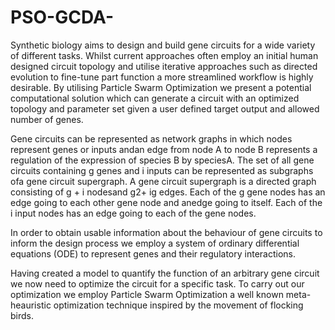 # PSO-GCDA-
Synthetic biology aims to design and build gene circuits for a wide variety of different tasks. Whilst current approaches often employ an initial human designed circuit topology and utilise iterative approaches such as directed evolution to fine-tune part function a more streamlined workflow is highly desirable. By utilising Particle Swarm Optimization we present a potential computational solution which can generate a circuit with an optimized topology and parameter set given a user defined target output and allowed number of genes.

Gene circuits can be represented as network graphs in which nodes represent genes or inputs andan edge from node A to node B represents a regulation of the expression of species B by speciesA. The set of all gene circuits containing g genes and i inputs can be represented as subgraphs ofa gene circuit supergraph. A gene circuit supergraph is a directed graph consisting of g + i nodesand g2+ ig edges. Each of the g gene nodes has an edge going to each other gene node and anedge going to itself. Each of the i input nodes has an edge going to each of the gene nodes.

In order to obtain usable information about the behaviour of gene circuits to inform the design process we employ a system of ordinary differential equations (ODE) to represent genes and their regulatory interactions.

Having created a model to quantify the function of an arbitrary gene circuit we now need to optimize the circuit for a specific task. To carry out our optimization we employ Particle Swarm Optimization a well known meta-heauristic optimization technique inspired by the movement of flocking birds.
